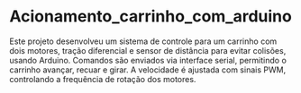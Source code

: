 # Acionamento_carrinho_com_arduino
Este projeto desenvolveu um sistema de controle para um carrinho com dois motores, tração diferencial e sensor de distância para evitar colisões, usando Arduino. Comandos são enviados via interface serial, permitindo o carrinho avançar, recuar e girar. A velocidade é ajustada com sinais PWM, controlando a frequência de rotação dos motores.
